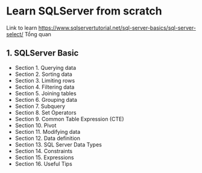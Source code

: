 # Learn SQLServer from scratch 
Link to learn https://www.sqlservertutorial.net/sql-server-basics/sql-server-select/
Tổng quan

## 1. SQLServer Basic
- Section 1. Querying data
- Section 2. Sorting data
- Section 3. Limiting rows
- Section 4. Filtering data
- Section 5. Joining tables
- Section 6. Grouping data
- Section 7. Subquery
- Section 8. Set Operators
- Section 9. Common Table Expression (CTE)
- Section 10. Pivot
- Section 11. Modifying data
- Section 12. Data definition
- Section 13. SQL Server Data Types
- Section 14. Constraints
- Section 15. Expressions
- Section 16. Useful Tips

